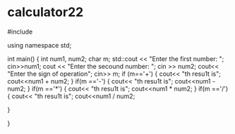 # calculator22
#include <iostream>

using namespace std;

int main()
{
    int num1, num2;
    char m;
    std::cout << "Enter the first number: ";
    cin>>num1;
    cout << "Enter the secound number: ";
    cin >> num2;
    cout<< "Enter the sign of operation";
    cin>> m;
    if (m=='+')
{
    cout<< "th resu1t is";
    cout<<num1 + num2;
}
if(m =='-')
{
    cout<< "th resu1t is";
    cout<<num1 - num2;
}
if(m =='*')
{
    cout<< "th resu1t is";
    cout<<num1 * num2;
}
if(m =='/')
{
    cout<< "th resu1t is";
    cout<<num1 / num2;

}


}

